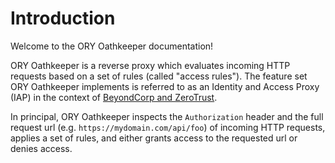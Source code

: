# Introduction

Welcome to the ORY Oathkeeper documentation!

ORY Oathkeeper is a reverse proxy which evaluates incoming HTTP requests based on a set of rules (called "access rules").
The feature set ORY Oathkeeper implements is referred to as an Identity and Access Proxy (IAP) in the context
of [BeyondCorp and ZeroTrust](https://www.beyondcorp.com).

In principal, ORY Oathkeeper inspects the `Authorization` header and the full request url (e.g. `https://mydomain.com/api/foo`)
of incoming HTTP requests, applies a set of rules, and either grants access to the requested url or denies access.
